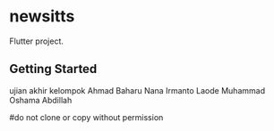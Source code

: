 # newsitts

Flutter project.

## Getting Started

ujian akhir kelompok
Ahmad Baharu
Nana Irmanto
Laode Muhammad Oshama Abdillah

#do not clone or copy without permission
